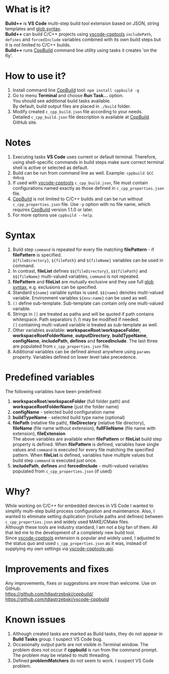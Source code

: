 # What is it?
**Build++** is **VS Code** multi-step build tool extension based on JSON, string templates and [glob syntax](https://en.wikipedia.org/wiki/Glob_(programming)).  
**Build++** can build C/C++ projects using [vscode-cpptools](https://marketplace.visualstudio.com/items?itemName=ms-vscode.cpptools) `includePath`, `defines` and `forcedInclude` variables combined with its own build steps but it is not limited to C/C++ builds.  
**Build++** runs [CppBuild](https://github.com/tdjastrzebski/cppbuild/) command line utility using tasks it creates 'on the fly'.

# How to use it?
1. Install command line [CppBuild](https://github.com/tdjastrzebski/cppbuild/) tool: `npm install cppbuild -g`
1. Go to menu **Terminal** and choose **Run Task...** option.  
You should see additional build tasks available.  
By default, build output files are placed in `./build` folder.
1. Modify created `c_cpp_build.json` file according to your needs.  
Detailed `c_cpp_build.json` file description is available at [CppBuild](https://github.com/tdjastrzebski/cppbuild/) GitHub site.

# Notes
1. Executing tasks **VS Code** uses current or default terminal. Therefore, using shell-specific commands in build steps make sure correct terminal shell is active or selected as default.
1. Build can be run from command line as well. Example: `cppbuild GCC debug`
1. If used with [vscode-cpptools](https://marketplace.visualstudio.com/items?itemName=ms-vscode.cpptools) `c_cpp_build.json`, file must contain configurations named exactly as those defined in `c_cpp_properties.json` file.
1. [CppBuild](https://github.com/tdjastrzebski/cppbuild/) is not limited to C/C++ builds and can be run without `c_cpp_properties.json` file. Use `-p` option with no file name, which requires [CppBuild](https://github.com/tdjastrzebski/cppbuild/) version 1.1.0 or later.
1. For more options use `cppbuild --help`.

# Syntax
1. Build step `command` is repeated for every file matching **filePattern** - if **filePattern** is specified.  
`${fileDirectory}`, `${filePath}` and `${fileName}` variables can be used in command.
1. In contrast, **fileList** defines `$${fileDirectory}`, `$${filePath}` and `$${fileName}` multi-valued variables, `command` is not repeated. 
1. **filePattern** and **fileList** are mutually exclusive and they use full [glob syntax](https://en.wikipedia.org/wiki/Glob_(programming)), e.g. exclusions can be specified.
1. Standard `${name}` variable syntax is used. `$${name}` denotes multi-valued variable. Environment variables `${env:name}` can be used as well.
1. `()` define sub-template. Sub-template can contain only one multi-valued variable.
1. Strings in `[]` are treated as paths and will be quoted if path contains whitespace. Path separators (\\ /) may be modified if needed.  
`[]` containing multi-valued variable is treated as sub-template as well.
1. Other variables available: **workspaceRoot**/**workspaceFolder**, **workspaceRootFolderName**, **outputDirectory**, **buildTypeName**, **configName**, **includePath**, **defines** and **forcedInclude**. The last three are populated from `c_cpp_properties.json` file.
1. Additional variables can be defined almost anywhere using `params` property. Variables defined on lower level take precedence.

# Predefined variables
The following variables have been predefined:
1. **workspaceRoot**/**workspaceFolder** (full folder path) and **workspaceRootFolderName** (just the folder name)
1. **configName** - selected build configuration name
1. **buildTypeName** - selected build type name (optional)
1. **filePath** (relative file path), **fileDirectory** (relative file directory), **fileName** (file name without extension), **fullFileName** (file name with extension), **fileExtension**  
The above variables are available when **filePattern** or **fileList** build step property is defined. When **filePattern** is defined, variables have single values and `command` is executed for every file matching the specified pattern. When **fileList** is defined, variables have multiple values but build step `command` is executed just once.
1. **includePath**, **defines** and **forcedInclude** - multi-valued variables populated from `c_cpp_properties.json` (if used)

# Why?
While working on C/C++ for embedded devices in VS Code I wanted to simplify multi-step build process configuration and maintenance. Also, I wanted to eliminate setting duplication (include paths and defines) between `c_cpp_properties.json` and widely used MAKE/CMake files.  
Although these tools are industry standard, I am not a big fan of them. All that led me to the development of a completely new build tool.  
Since [vscode-cpptools](https://marketplace.visualstudio.com/items?itemName=ms-vscode.cpptools) extension is popular and widely used, I adjusted to the status quo and used `c_cpp_properties.json` as it was, instead of supplying my own settings via [vscode-cpptools-api](https://github.com/Microsoft/vscode-cpptools-api).

# Improvements and fixes
Any improvements, fixes or suggestions are more than welcome. Use on GitHub:  
https://github.com/tdjastrzebski/cppbuild/  
https://github.com/tdjastrzebski/vscode-cppbuild

# Known issues
1. Although created tasks are marked as Build tasks, they do not appear in **Build Tasks** group. I suspect VS Code bug.
1. Occasionally output parts are not visible in Terminal window. The problem does not occur if **cppbuild** is run from the command prompt. The problem may be related to multi threading.
1. Defined **problemMatchers** do not seem to work. I suspect VS Code problem.